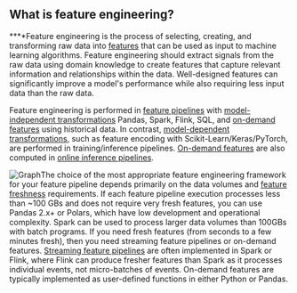 **What is feature engineering?**
--------------------------------

**‍**Feature engineering is the process of selecting, creating, and transforming raw data into [features](https://www.hopsworks.ai/dictionary/feature) that can be used as input to machine learning algorithms. Feature engineering should extract signals from the raw data using domain knowledge to create features that capture relevant information and relationships within the data. Well-designed features can significantly improve a model's performance while also requiring less input data than the raw data. 

Feature engineering is performed in [feature pipelines](https://www.hopsworks.ai/dictionary/feature-pipeline) with [model-independent transformations](https://www.hopsworks.ai/dictionary/model-independent-transformations) Pandas, Spark, Flink, SQL, and [on-demand features](https://www.hopsworks.ai/dictionary/on-demand-features) using historical data. In contrast, [model-dependent transformations](https://www.hopsworks.ai/dictionary/model-dependent-transformations), such as feature encoding with Scikit-Learn/Keras/PyTorch, are performed in training/inference pipelines. [On-demand features](https://www.hopsworks.ai/dictionary/on-demand-features) are also computed in [online inference pipelines](https://www.hopsworks.ai/dictionary/online-inference-pipeline).

![Graph](https://assets.website-files.com/618399cd49d125734c8dec95/6436678c2590db29f417ccec__70k7C8ceYzKrp7WiIB2Mf2KuvucPYPLJkpbhAN7usesvzdKHqUheHDpCTZqckiBY5UBwGIde3K7B-0oIDj7hecvruV7z2lN2rse0pseLJg0REUGJGp4UCmqW2gJ0VM3XHUTNPrZwXQy8LrxX40yVw.png)The choice of the most appropriate feature engineering framework for your feature pipeline depends primarily on the data volumes and [feature freshness](https://www.hopsworks.ai/dictionary/feature-freshness) requirements. If each feature pipeline execution processes less than ~100 GBs and does not require very fresh features, you can use Pandas 2.x+ or Polars, which have low development and operational complexity. Spark can be used to process larger data volumes than 100GBs with batch programs. If you need fresh features (from seconds to a few minutes fresh), then you need streaming feature pipelines or on-demand features. [Streaming feature pipelines](https://www.hopsworks.ai/dictionary/streaming-feature-pipeline) are often implemented in Spark or Flink, where Flink can produce fresher features than Spark as it processes individual events, not micro-batches of events. On-demand features are typically implemented as user-defined functions in either Python or Pandas.

